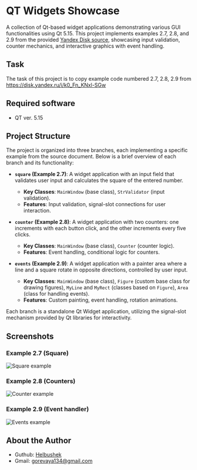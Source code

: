 # QT Widgets Showcase

A collection of Qt-based widget applications demonstrating various GUI functionalities using Qt 5.15. This project implements examples 2.7, 2.8, and 2.9 from the provided [Yandex Disk source](https://disk.yandex.ru/i/k0_Fn_KNxl-SGw), showcasing input validation, counter mechanics, and interactive graphics with event handling.

## Task

The task of this project is to copy example code numbered 2.7, 2.8, 2.9 from https://disk.yandex.ru/i/k0_Fn_KNxl-SGw

## Required software

- QT ver. 5.15

## Project Structure

The project is organized into three branches, each implementing a specific example from the source document. Below is a brief overview of each branch and its functionality:

- **`square` (Example 2.7)**: A widget application with an input field that validates user input and calculates the square of the entered number.
  - **Key Classes**: `MainWindow` (base class), `StrValidator` (input validation).
  - **Features**: Input validation, signal-slot connections for user interaction.

- **`counter` (Example 2.8)**: A widget application with two counters: one increments with each button click, and the other increments every five clicks.
  - **Key Classes**: `MainWindow` (base class), `Counter` (counter logic).
  - **Features**: Event handling, conditional logic for counters.

- **`events` (Example 2.9)**: A widget application with a painter area where a line and a square rotate in opposite directions, controlled by user input.
  - **Key Classes**: `MainWindow` (base class), `Figure` (custom base class for drawing figures), `MyLine` and `MyRect` (classes based on `Figure`), `Area` (class for handling events).
  - **Features**: Custom painting, event handling, rotation animations.

Each branch is a standalone Qt Widget application, utilizing the signal-slot mechanism provided by Qt libraries for interactivity.

## Screenshots

### Example 2.7 (Square)
![Square example](https://github.com/user-attachments/assets/8ab437c0-9f0c-4455-95a3-9e14e517cdce)

### Example 2.8 (Counters)
![Counter example](https://github.com/user-attachments/assets/5d676eb1-c96a-43e3-a126-3a10c77f6a16)

### Example 2.9 (Event handler)
![Events example](https://github.com/user-attachments/assets/ad29a881-2e1b-49be-a58c-103f85b7e0d6)

## About the Author
- Guthub: [Helbushek](https:/github.com/Helbushel)
- Gmail: gorevaya134@gmail.com
 

